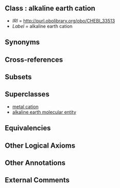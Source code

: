
## Class : alkaline earth cation

 * *IRI* = http://purl.obolibrary.org/obo/CHEBI_33513
 * *Label* = alkaline earth cation

## Synonyms


## Cross-references


## Subsets


## Superclasses

 * [metal cation](../../CHEBI/13/CHEBI_25213.md)
 * [alkaline earth molecular entity](../../CHEBI/99/CHEBI_33299.md)

## Equivalencies


## Other Logical Axioms


## Other Annotations


## External Comments

